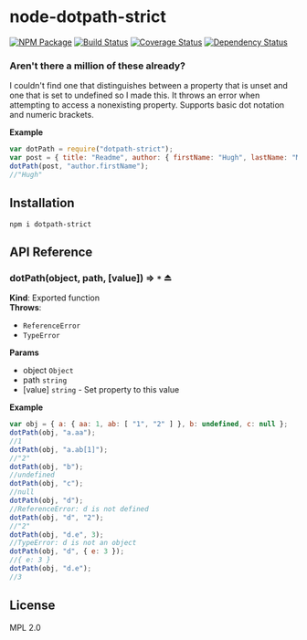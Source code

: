 node-dotpath-strict
===============================================================================
[![NPM Package](https://img.shields.io/npm/v/dotpath-strict.svg)](https://www.npmjs.org/package/dotpath-strict)
[![Build Status](https://travis-ci.org/vonthar/node-dotpath-strict.svg?branch=master)](https://travis-ci.org/vonthar/node-dotpath-strict/branches)
[![Coverage Status](https://coveralls.io/repos/github/vonthar/node-dotpath-strict/badge.svg?branch=master)](https://coveralls.io/github/vonthar/node-dotpath-strict?branch=master)
[![Dependency Status](https://david-dm.org/vonthar/node-dotpath-strict.svg)](https://david-dm.org/vonthar/node-dotpath-strict)

### Aren't there a million of these already?
I couldn't find one that distinguishes between a property that is unset and one that is
set to undefined so I made this. It throws an error when attempting to access a
nonexisting property. Supports basic dot notation and numeric brackets.

**Example**  
```js
var dotPath = require("dotpath-strict");
var post = { title: "Readme", author: { firstName: "Hugh", lastName: "Mungus" } };
dotPath(post, "author.firstName");
//"Hugh"
```
Installation
------------
`npm i dotpath-strict`

API Reference
-------------
<a name="exp_module_dotpath-strict--dotPath"></a>

### dotPath(object, path, [value]) ⇒ <code>\*</code> ⏏
**Kind**: Exported function  
**Throws**:

- <code>ReferenceError</code> 
- <code>TypeError</code> 

**Params**

- object <code>Object</code>
- path <code>string</code>
- [value] <code>string</code> - Set property to this value

**Example**  
```js
var obj = { a: { aa: 1, ab: [ "1", "2" ] }, b: undefined, c: null };
dotPath(obj, "a.aa");
//1
dotPath(obj, "a.ab[1]");
//"2"
dotPath(obj, "b");
//undefined
dotPath(obj, "c");
//null
dotPath(obj, "d");
//ReferenceError: d is not defined
dotPath(obj, "d", "2");
//"2"
dotPath(obj, "d.e", 3);
//TypeError: d is not an object
dotPath(obj, "d", { e: 3 });
//{ e: 3 }
dotPath(obj, "d.e");
//3
```
License
-------
MPL 2.0
